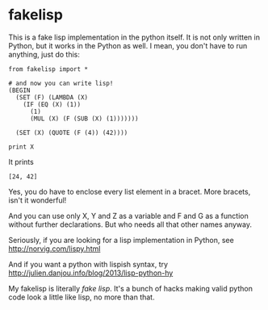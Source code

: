 fakelisp
========

This is a fake lisp implementation in the python itself. It is not only written in Python, but it works in the Python as well. I mean, you don't have to run anything, just do this:

    from fakelisp import *

    # and now you can write lisp!
    (BEGIN
      (SET (F) (LAMBDA (X)
        (IF (EQ (X) (1))
          (1)
          (MUL (X) (F (SUB (X) (1)))))))

      (SET (X) (QUOTE (F (4)) (42))))

    print X

It prints

    [24, 42]
    
Yes, you do have to enclose every list element in a bracet. More bracets, isn't it wonderful!

And you can use only X, Y and Z as a variable and F and G as a function without further declarations. But who needs all that other names anyway.


Seriously, if you are looking for a lisp implementation in Python, see http://norvig.com/lispy.html

And if you want a python with lispish syntax, try http://julien.danjou.info/blog/2013/lisp-python-hy

My fakelisp is literally _fake lisp_. It's a bunch of hacks making valid python code look a little like lisp, no more than that.
